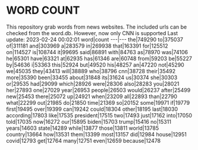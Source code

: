 # WORD COUNT
This repository grab words from news websites. The included urls can be checked from the word.db.
However, now only CNN is supported
Last update: 2023-02-24 00:02:01
word|count
---|---
the|749290
to|375037
of|311181
and|303969
a|283579
in|269938
that|163391
for|125512
on|114527
is|108744
it|99695
said|86891
with|84763
as|78970
was|74106
he|65301
have|63321
at|62935
has|61346
are|60748
from|59203
be|55227
by|54636
i|53363
this|52924
but|49520
his|48257
an|47220
not|45290
we|45035
they|43413
will|38889
who|38796
cnn|38728
their|35492
more|35390
been|33455
about|31848
its|31624
us|30374
she|30303
or|29535
had|29099
which|28926
were|28306
also|28283
you|28021
her|27893
one|27029
year|26953
people|26503
would|26237
after|25499
new|25453
there|25072
up|24921
when|23209
all|22893
than|22790
what|22299
out|21985
do|21850
time|21369
so|20152
some|19971
if|19779
first|19495
over|19399
can|19242
could|18304
other|18195
last|18030
according|17803
like|17535
president|17515
two|17493
just|17162
into|17050
told|17035
now|16272
our|15895
biden|15703
trump|15416
no|15311
years|14603
state|14289
while|13877
those|13811
world|13785
country|13664
how|13531
them|13399
most|13157
did|12984
house|12951
covid|12793
get|12764
many|12751
even|12659
because|12478
